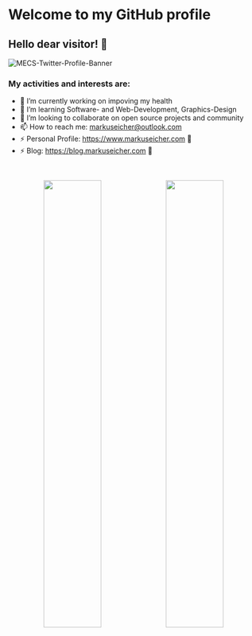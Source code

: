 # Welcome to my GitHub profile
## Hello dear visitor! 👋

![MECS-Twitter-Profile-Banner](https://user-images.githubusercontent.com/83175378/186229706-df3c8aed-d4e9-4081-837d-0ef5a03f73bb.png)

### My activities and interests are:


- 🔭 I’m currently working on impoving my health
- 🌱 I’m learning Software- and Web-Development, Graphics-Design
- 👯 I’m looking to collaborate on open source projects and community
- 📫 How to reach me: markuseicher@outlook.com
- ⚡ Personal Profile: https://www.markuseicher.com 👋
- ⚡ Blog: https://blog.markuseicher.com 👋
</br>

<p align="center">
    <img width="48%" src="https://github-readme-stats.vercel.app/api?username=markuseicher&show_icons=true&count_private=true&theme=merko" />
    <img width="48%" src="https://github-readme-streak-stats.herokuapp.com/?user=markuseicher&theme=merko" />
</p>

